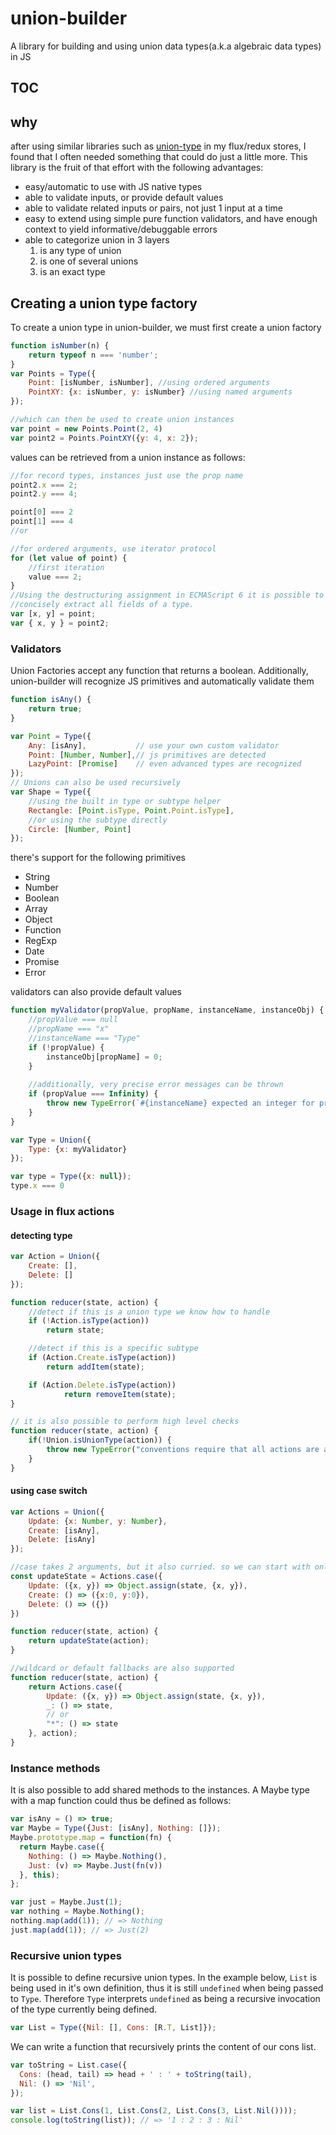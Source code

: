 # union-builder
A library for building and using union data types(a.k.a algebraic data types) in JS

## TOC


## why

after using similar libraries such as [union-type](https://github.com/paldepind/union-type) in my flux/redux stores, I found that I often needed something that could do just a little more. This library is the fruit of that effort with the following advantages:
* easy/automatic to use with JS native types
* able to  validate inputs, or provide default values
* able to validate related inputs or pairs, not just 1 input at a time
* easy to extend using simple pure function validators, and have enough context to yield informative/debuggable errors
* able to categorize union in 3 layers
    1. is any type of union
    2. is one of several unions
    3. is an exact type


## Creating a union type factory
To create a union type in union-builder, we must first create a union factory


```javascript
function isNumber(n) { 
	return typeof n === 'number'; 
}
var Points = Type({
	Point: [isNumber, isNumber], //using ordered arguments
	PointXY: {x: isNumber, y: isNumber} //using named arguments
});

//which can then be used to create union instances
var point = new Points.Point(2, 4)
var point2 = Points.PointXY({y: 4, x: 2});
```

values can be retrieved from a union instance as follows:

```javascript
//for record types, instances just use the prop name
point2.x === 2;
point2.y === 4;

point[0] === 2
point[1] === 4
//or

//for ordered arguments, use iterator protocol
for (let value of point) {
	//first iteration
	value === 2;
}
//Using the destructuring assignment in ECMAScript 6 it is possible to
//concisely extract all fields of a type.
var [x, y] = point;
var { x, y } = point2; 
```


### Validators
Union Factories accept any function that returns a boolean.
Additionally, union-builder will recognize JS primitives and automatically validate them

```javascript
function isAny() {
	return true;
}

var Point = Type({
	Any: [isAny],           // use your own custom validator
	Point: [Number, Number],// js primitives are detected
	LazyPoint: [Promise]    // even advanced types are recognized
});
// Unions can also be used recursively
var Shape = Type({
	//using the built in type or subtype helper
	Rectangle: [Point.isType, Point.Point.isType],
	//or using the subtype directly
    Circle: [Number, Point]
});
```
there's support for the following primitives
* String
* Number
* Boolean
* Array
* Object
* Function
* RegExp
* Date
* Promise
* Error

validators can also provide default values
```javascript
function myValidator(propValue, propName, instanceName, instanceObj) {
	//propValue === null
	//propName === "x"
	//instanceName === "Type"
	if (!propValue) {
		instanceObj[propName] = 0;
	}
	
	//additionally, very precise error messages can be thrown
	if (propValue === Infinity) {
		throw new TypeError(`#{instanceName} expected an integer for property #{propName}, but got: #{propValue}`)
	}
}

var Type = Union({
	Type: {x: myValidator}
});

var type = Type({x: null});
type.x === 0
```

### Usage in flux actions

#### detecting type
```javascript
var Action = Union({
	Create: [],
	Delete: []
});

function reducer(state, action) {
	//detect if this is a union type we know how to handle 
	if (!Action.isType(action))
		return state;

	//detect if this is a specific subtype
	if (Action.Create.isType(action))
		return addItem(state);

	if (Action.Delete.isType(action))
    		return removeItem(state);
}

// it is also possible to perform high level checks
function reducer(state, action) {
	if(!Union.isUnionType(action)) {
		throw new TypeError("conventions require that all actions are a type of Union")
	}
}

```

#### using case switch
```javascript
var Actions = Union({
	Update: {x: Number, y: Number},
	Create: [isAny],
	Delete: [isAny]
});

//case takes 2 arguments, but it also curried. so we can start with only 1
const updateState = Actions.case({
    Update: ({x, y}) => Object.assign(state, {x, y}),
    Create: () => ({x:0, y:0}),
    Delete: () => ({})
})

function reducer(state, action) {
	return updateState(action);
}

//wildcard or default fallbacks are also supported
function reducer(state, action) {
    return Actions.case({
        Update: ({x, y}) => Object.assign(state, {x, y}),
        _: () => state,
        // or
        "*": () => state
    }, action);
}
```

### Instance methods

It is also possible to add shared methods to the instances. A Maybe type with a map
function could thus be defined as follows:

```javascript
var isAny = () => true;
var Maybe = Type({Just: [isAny], Nothing: []});
Maybe.prototype.map = function(fn) {
  return Maybe.case({
    Nothing: () => Maybe.Nothing(),
    Just: (v) => Maybe.Just(fn(v))
  }, this);
};

var just = Maybe.Just(1);
var nothing = Maybe.Nothing();
nothing.map(add(1)); // => Nothing
just.map(add(1)); // => Just(2)
```


### Recursive union types

It is possible to define recursive union types. In the example below, `List` is
being used in it's own definition, thus it is still `undefined` when being
passed to `Type`. Therefore `Type` interprets `undefined` as being a recursive
invocation of the type currently being defined.

```javascript
var List = Type({Nil: [], Cons: [R.T, List]});
```

We can write a function that recursively prints the content of our cons list.

```javascript
var toString = List.case({
  Cons: (head, tail) => head + ' : ' + toString(tail),
  Nil: () => 'Nil',
});

var list = List.Cons(1, List.Cons(2, List.Cons(3, List.Nil())));
console.log(toString(list)); // => '1 : 2 : 3 : Nil'
```
